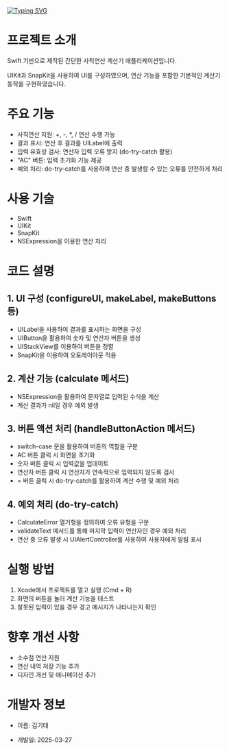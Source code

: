 [![Typing SVG](https://readme-typing-svg.demolab.com?font=Bungee+Tint&size=35&pause=1000&color=F73B98&width=435&lines=Calculator+II)](https://git.io/typing-svg)

# 프로젝트 소개
Swift 기반으로 제작된 간단한 사칙연산 계산기 애플리케이션입니다.

UIKit과 SnapKit을 사용하여 UI를 구성하였으며, 연산 기능을 포함한 기본적인 계산기 동작을 구현하였습니다.



# 주요 기능


+ 사칙연산 지원: +, -, *, / 연산 수행 가능
+ 결과 표시: 연산 후 결과를 UILabel에 출력
+ 입력 유효성 검사: 연산자 입력 오류 방지 (do-try-catch 활용)
+ "AC" 버튼: 입력 초기화 기능 제공
+ 예외 처리: do-try-catch를 사용하여 연산 중 발생할 수 있는 오류를 안전하게 처리



# 사용 기술


+ Swift
+ UIKit
+ SnapKit
+ NSExpression을 이용한 연산 처리



# 코드 설명


## 1. UI 구성 (configureUI, makeLabel, makeButtons 등)


+ UILabel을 사용하여 결과를 표시하는 화면을 구성
+ UIButton을 활용하여 숫자 및 연산자 버튼을 생성
+ UIStackView를 이용하여 버튼을 정렬
+ SnapKit을 이용하여 오토레이아웃 적용


## 2. 계산 기능 (calculate 메서드)


+ NSExpression을 활용하여 문자열로 입력된 수식을 계산
+ 계산 결과가 nil일 경우 예외 발생


## 3. 버튼 액션 처리 (handleButtonAction 메서드)


+ switch-case 문을 활용하여 버튼의 역할을 구분
+ AC 버튼 클릭 시 화면을 초기화
+ 숫자 버튼 클릭 시 입력값을 업데이트
+ 연산자 버튼 클릭 시 연산자가 연속적으로 입력되지 않도록 검사
+ = 버튼 클릭 시 do-try-catch를 활용하여 계산 수행 및 예외 처리


## 4. 예외 처리 (do-try-catch)


+ CalculateError 열거형을 정의하여 오류 유형을 구분
+ validateText 메서드를 통해 마지막 입력이 연산자인 경우 예외 처리
+ 연산 중 오류 발생 시 UIAlertController를 사용하여 사용자에게 알림 표시



# 실행 방법


1. Xcode에서 프로젝트를 열고 실행 (Cmd + R)
2. 화면의 버튼을 눌러 계산 기능을 테스트
3. 잘못된 입력이 있을 경우 경고 메시지가 나타나는지 확인



# 향후 개선 사항


+ 소수점 연산 지원
+ 연산 내역 저장 기능 추가
+ 디자인 개선 및 애니메이션 추가



# 개발자 정보


+ 이름: 김기태

+ 개발일: 2025-03-27

